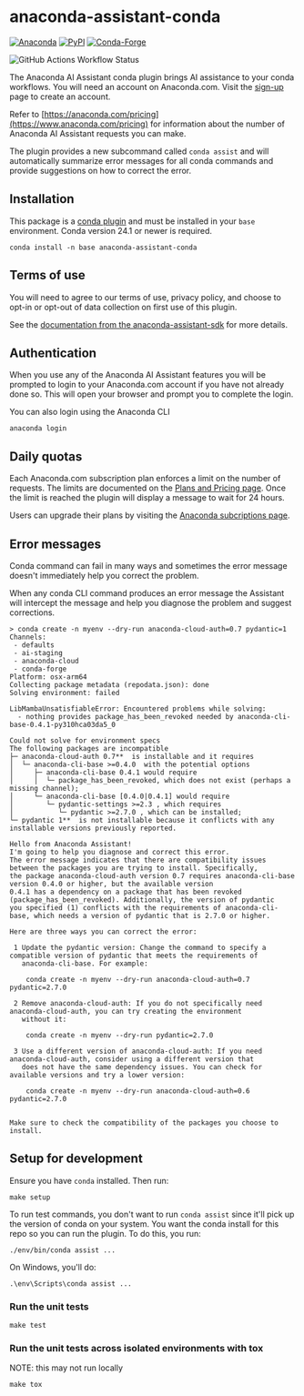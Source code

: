 # anaconda-assistant-conda


[![Anaconda](https://img.shields.io/conda/v/anaconda/anaconda-assistant-conda?style=for-the-badge&logo=anaconda&color=blue&label=anaconda)](https://anaconda.org/anaconda/anaconda-assistant-conda)
[![PyPI](https://img.shields.io/pypi/v/anaconda-assistant-conda?style=for-the-badge&logo=pypi&color=blue)](https://pypi.org/project/anaconda-assistant-conda/)
[![Conda-Forge](https://img.shields.io/conda/vn/conda-forge/anaconda-assistant-conda?style=for-the-badge&logo=conda-forge&color=blue)](https://anaconda.org/conda-forge/anaconda-assistant-conda)

![GitHub Actions Workflow Status](https://img.shields.io/github/actions/workflow/status/anaconda/assistant-sdk/ci-anaconda-assistant-conda.yml?style=for-the-badge&label=tests&logo=github)

The Anaconda AI Assistant conda plugin brings AI assistance to your conda workflows.
You will need an account on Anaconda.com. Visit the [sign-up](https://anaconda.com/sign-up) page
to create an account.

Refer to [https://anaconda.com/pricing](https://www.anaconda.com/pricing) for information about the
number of Anaconda AI Assistant requests you can make.

The plugin provides a new subcommand called `conda assist` and will automatically summarize error messages
for all conda commands and provide suggestions on how to correct the error.

## Installation

This package is a [conda plugin](https://docs.conda.io/projects/conda/en/latest/dev-guide/plugins/index.html) and must be installed in your `base` environment.
Conda version 24.1 or newer is required.

```text
conda install -n base anaconda-assistant-conda
```

## Terms of use

You will need to agree to our terms of use, privacy policy, and choose to opt-in or opt-out of data collection
on first use of this plugin.

See the [documentation from the anaconda-assistant-sdk](https://github.com/anaconda/assistant-sdk/tree/main/libs/anaconda-assistant-sdk#terms-of-use-and-data-collection) for more details.

## Authentication

When you use any of the Anaconda AI Assistant features you will be prompted to login to your Anaconda.com
account if you have not already done so. This will open your browser and prompt you to complete the login.

You can also login using the Anaconda CLI

```text
anaconda login
```

## Daily quotas

Each Anaconda.com subscription plan enforces a limit on the number of requests.
The limits are documented on the [Plans and Pricing page](https://www.anaconda.com/pricing). Once the limit is reached the plugin will display a message to wait for 24 hours.

Users can upgrade their plans by visiting the [Anaconda subcriptions page](https://anaconda.com/app/profile/subscriptions).

## Error messages

Conda command can fail in many ways and sometimes the error message doesn't immediately help you correct the problem.

When any conda CLI command produces an error message the Assistant will intercept the message and help you diagnose
the problem and suggest corrections.

```text
> conda create -n myenv --dry-run anaconda-cloud-auth=0.7 pydantic=1
Channels:
 - defaults
 - ai-staging
 - anaconda-cloud
 - conda-forge
Platform: osx-arm64
Collecting package metadata (repodata.json): done
Solving environment: failed

LibMambaUnsatisfiableError: Encountered problems while solving:
  - nothing provides package_has_been_revoked needed by anaconda-cli-base-0.4.1-py310hca03da5_0

Could not solve for environment specs
The following packages are incompatible
├─ anaconda-cloud-auth 0.7**  is installable and it requires
│  └─ anaconda-cli-base >=0.4.0  with the potential options
│     ├─ anaconda-cli-base 0.4.1 would require
│     │  └─ package_has_been_revoked, which does not exist (perhaps a missing channel);
│     └─ anaconda-cli-base [0.4.0|0.4.1] would require
│        └─ pydantic-settings >=2.3 , which requires
│           └─ pydantic >=2.7.0 , which can be installed;
└─ pydantic 1**  is not installable because it conflicts with any installable versions previously reported.

Hello from Anaconda Assistant!
I'm going to help you diagnose and correct this error.
The error message indicates that there are compatibility issues between the packages you are trying to install. Specifically,
the package anaconda-cloud-auth version 0.7 requires anaconda-cli-base version 0.4.0 or higher, but the available version
0.4.1 has a dependency on a package that has been revoked (package_has_been_revoked). Additionally, the version of pydantic
you specified (1) conflicts with the requirements of anaconda-cli-base, which needs a version of pydantic that is 2.7.0 or higher.

Here are three ways you can correct the error:

 1 Update the pydantic version: Change the command to specify a compatible version of pydantic that meets the requirements of
   anaconda-cli-base. For example:

    conda create -n myenv --dry-run anaconda-cloud-auth=0.7 pydantic=2.7.0

 2 Remove anaconda-cloud-auth: If you do not specifically need anaconda-cloud-auth, you can try creating the environment
   without it:

    conda create -n myenv --dry-run pydantic=2.7.0

 3 Use a different version of anaconda-cloud-auth: If you need anaconda-cloud-auth, consider using a different version that
   does not have the same dependency issues. You can check for available versions and try a lower version:

    conda create -n myenv --dry-run anaconda-cloud-auth=0.6 pydantic=2.7.0


Make sure to check the compatibility of the packages you choose to install.
```

## Setup for development

Ensure you have `conda` installed.
Then run:

```shell
make setup
```

To run test commands, you don't want to run `conda assist` since it'll pick up the version of conda on your system. You want the conda install for this repo so you can run the plugin. To do this, you run:

```shell
./env/bin/conda assist ...
```

On Windows, you'll do:

```shell
.\env\Scripts\conda assist ...
```

### Run the unit tests

```shell
make test
```

### Run the unit tests across isolated environments with tox

NOTE: this may not run locally

```shell
make tox
```
